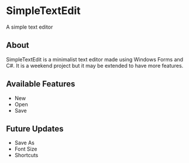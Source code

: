 # SimpleTextEdit
A simple text editor
## About
SimpleTextEdit is a minimalist text editor made using Windows Forms and C#. It is a weekend project but it may be extended to have more features.
## Available Features
- New
- Open
- Save
## Future Updates
- Save As
- Font Size
- Shortcuts
